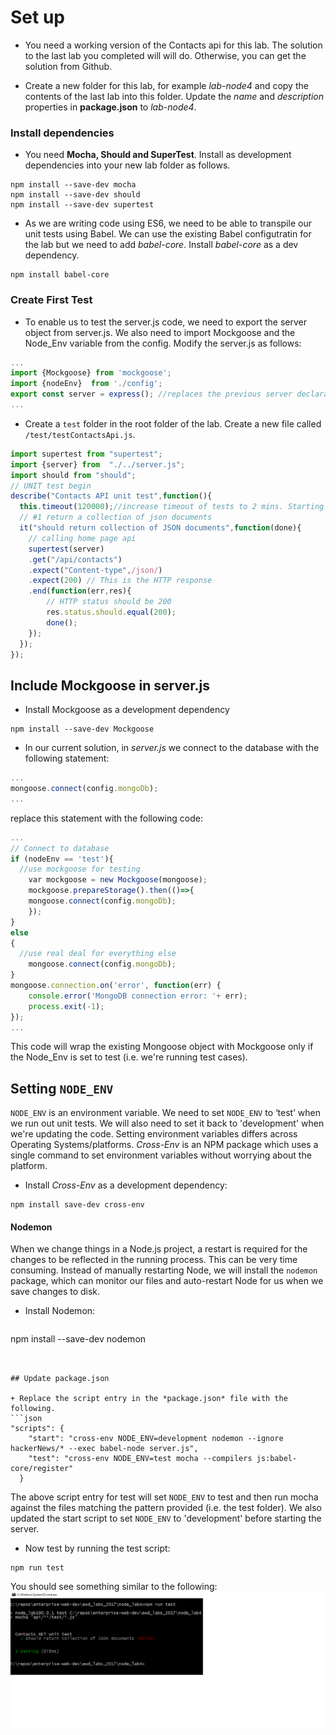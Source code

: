 # Set up

+ You need a working version of the Contacts api for this lab. The solution to the last lab you completed will will do. Otherwise, you can get the solution from Github.

+ Create a new folder for this lab, for example *lab-node4* and copy the contents of the last lab into this folder. Update the *name* and *description* properties in **package.json** to *lab-node4*.

### Install dependencies

+ You need **Mocha, Should and SuperTest**. Install as development dependencies into your new lab folder as follows.
```
npm install --save-dev mocha
npm install --save-dev should
npm install --save-dev supertest
```

+ As we are writing code using ES6, we need to be able to transpile our unit tests using Babel. We can use the existing Babel configutratin  for the lab but we need to add *babel-core*. Install *babel-core* as a dev dependency.
```
npm install babel-core
```

### Create First Test

+ To enable us to test the server.js code, we need to export the server object from server.js. We also need to import Mockgoose and the Node_Env variable from the config. Modify the server.js as follows:
```javascript
...
import {Mockgoose} from 'mockgoose';
import {nodeEnv}  from './config';
export const server = express(); //replaces the previous server declaration
...
```
+ Create a ``test`` folder in the root folder of the lab. Create a new file called ``/test/testContactsApi.js``.
```javascript
import supertest from "supertest";
import {server} from  "./../server.js";
import should from "should";
// UNIT test begin
describe("Contacts API unit test",function(){
  this.timeout(120000);//increase timeout of tests to 2 mins. Starting Mockgoose can take time.
  // #1 return a collection of json documents
  it("should return collection of JSON documents",function(done){
    // calling home page api
    supertest(server)
    .get("/api/contacts")
    .expect("Content-type",/json/)
    .expect(200) // This is the HTTP response
    .end(function(err,res){
        // HTTP status should be 200
        res.status.should.equal(200);
        done();
    });
  });
});
```

## Include Mockgoose in server.js

+ Install Mockgoose as a development dependency
```
npm install --save-dev Mockgoose
```

+ In our current solution, in *server.js* we connect to the database with the following statement:
```javascript
...
mongoose.connect(config.mongoDb);
...
```
replace this statement with the following code:
```javascript
...
// Connect to database
if (nodeEnv == 'test'){
  //use mockgoose for testing
	var mockgoose = new Mockgoose(mongoose); 
	mockgoose.prepareStorage().then(()=>{
    mongoose.connect(config.mongoDb);
	});
}
else
{
  //use real deal for everything else
	mongoose.connect(config.mongoDb);
}
mongoose.connection.on('error', function(err) {
    console.error('MongoDB connection error: '+ err);
    process.exit(-1);
});
...
```

This code will wrap the existing Mongoose object with Mockgoose only if the Node_Env is set to test (i.e. we're running test cases).

## Setting ``NODE_ENV``
``NODE_ENV`` is an environment variable. We need to set ``NODE_ENV`` to ‘test’ when we run out  unit tests. We will also need to set it back to 'development' when we're updating the code. Setting environment variables differs across Operating Systems/platforms. *Cross-Env* is an NPM package which uses a single command to set environment variables without worrying about the platform.

+ Install *Cross-Env* as a development dependency:
```
npm install save-dev cross-env
```
#### Nodemon
When we change things in a Node.js project, a restart is required for the changes to be reflected in the running process. This can be very time consuming. Instead of manually restarting Node, we will install the ``nodemon`` package, which can monitor our files and auto-restart Node for us when we save changes to disk.

- Install Nodemon:

> ```script
npm install --save-dev nodemon
```


## Update package.json

+ Replace the script entry in the *package.json* file with the following.
```json
"scripts": {
    "start": "cross-env NODE_ENV=development nodemon --ignore hackerNews/* --exec babel-node server.js",
    "test": "cross-env NODE_ENV=test mocha --compilers js:babel-core/register"
  }
```
The above script entry for test will set ``NODE_ENV`` to test and then run mocha against the files matching the pattern provided (i.e. the test folder). We also updated the start script to set ``NODE_ENV`` to 'development' before starting the server.

+ Now test by running the test script:
```
npm run test
```
You should see something similar to the following:
![First Mocha Test](./img/main.png)
